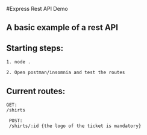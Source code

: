 #Express Rest API Demo

## A basic example of a rest API

## Starting steps:
```
1. node .
```
```
2. Open postman/insomnia and test the routes 
```

## Current routes:
 ```
 GET:
 /shirts 
 ```
```
 POST:
 /shirts/:id {the logo of the ticket is mandatory}
 ```
